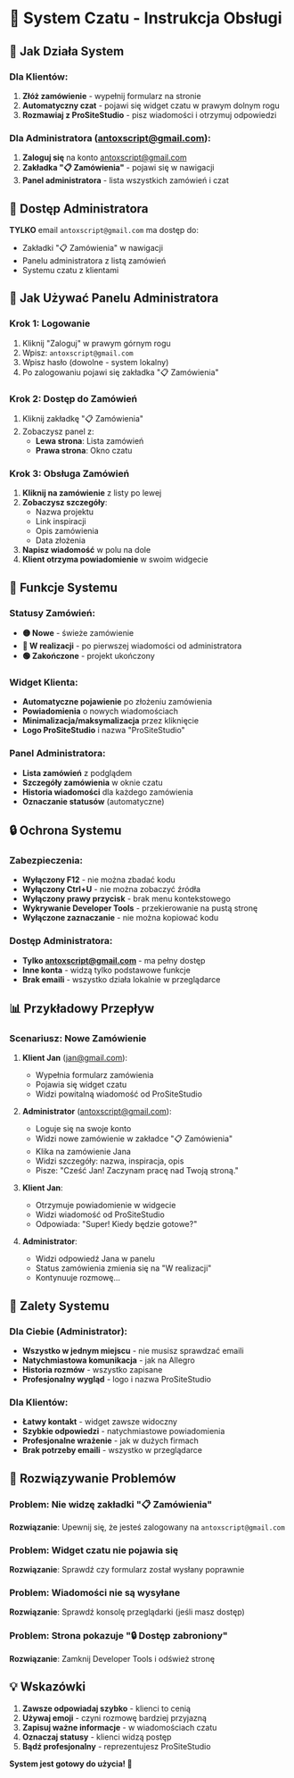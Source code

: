 # 💬 System Czatu - Instrukcja Obsługi

## 🎯 Jak Działa System

### Dla Klientów:
1. **Złóż zamówienie** - wypełnij formularz na stronie
2. **Automatyczny czat** - pojawi się widget czatu w prawym dolnym rogu
3. **Rozmawiaj z ProSiteStudio** - pisz wiadomości i otrzymuj odpowiedzi

### Dla Administratora (antoxscript@gmail.com):
1. **Zaloguj się** na konto antoxscript@gmail.com
2. **Zakładka "📋 Zamówienia"** - pojawi się w nawigacji
3. **Panel administratora** - lista wszystkich zamówień i czat

## 🔐 Dostęp Administratora

**TYLKO** email `antoxscript@gmail.com` ma dostęp do:
- Zakładki "📋 Zamówienia" w nawigacji
- Panelu administratora z listą zamówień
- Systemu czatu z klientami

## 📱 Jak Używać Panelu Administratora

### Krok 1: Logowanie
1. Kliknij "Zaloguj" w prawym górnym rogu
2. Wpisz: `antoxscript@gmail.com`
3. Wpisz hasło (dowolne - system lokalny)
4. Po zalogowaniu pojawi się zakładka "📋 Zamówienia"

### Krok 2: Dostęp do Zamówień
1. Kliknij zakładkę "📋 Zamówienia"
2. Zobaczysz panel z:
   - **Lewa strona**: Lista zamówień
   - **Prawa strona**: Okno czatu

### Krok 3: Obsługa Zamówień
1. **Kliknij na zamówienie** z listy po lewej
2. **Zobaczysz szczegóły**:
   - Nazwa projektu
   - Link inspiracji
   - Opis zamówienia
   - Data złożenia
3. **Napisz wiadomość** w polu na dole
4. **Klient otrzyma powiadomienie** w swoim widgecie

## 🎨 Funkcje Systemu

### Statusy Zamówień:
- **🟡 Nowe** - świeże zamówienie
- **🔵 W realizacji** - po pierwszej wiadomości od administratora
- **🟢 Zakończone** - projekt ukończony

### Widget Klienta:
- **Automatyczne pojawienie** po złożeniu zamówienia
- **Powiadomienia** o nowych wiadomościach
- **Minimalizacja/maksymalizacja** przez kliknięcie
- **Logo ProSiteStudio** i nazwa "ProSiteStudio"

### Panel Administratora:
- **Lista zamówień** z podglądem
- **Szczegóły zamówienia** w oknie czatu
- **Historia wiadomości** dla każdego zamówienia
- **Oznaczanie statusów** (automatyczne)

## 🔒 Ochrona Systemu

### Zabezpieczenia:
- **Wyłączony F12** - nie można zbadać kodu
- **Wyłączony Ctrl+U** - nie można zobaczyć źródła
- **Wyłączony prawy przycisk** - brak menu kontekstowego
- **Wykrywanie Developer Tools** - przekierowanie na pustą stronę
- **Wyłączone zaznaczanie** - nie można kopiować kodu

### Dostęp Administratora:
- **Tylko antoxscript@gmail.com** - ma pełny dostęp
- **Inne konta** - widzą tylko podstawowe funkcje
- **Brak emaili** - wszystko działa lokalnie w przeglądarce

## 📊 Przykładowy Przepływ

### Scenariusz: Nowe Zamówienie

1. **Klient Jan** (jan@gmail.com):
   - Wypełnia formularz zamówienia
   - Pojawia się widget czatu
   - Widzi powitalną wiadomość od ProSiteStudio

2. **Administrator** (antoxscript@gmail.com):
   - Loguje się na swoje konto
   - Widzi nowe zamówienie w zakładce "📋 Zamówienia"
   - Klika na zamówienie Jana
   - Widzi szczegóły: nazwa, inspiracja, opis
   - Pisze: "Cześć Jan! Zaczynam pracę nad Twoją stroną."

3. **Klient Jan**:
   - Otrzymuje powiadomienie w widgecie
   - Widzi wiadomość od ProSiteStudio
   - Odpowiada: "Super! Kiedy będzie gotowe?"

4. **Administrator**:
   - Widzi odpowiedź Jana w panelu
   - Status zamówienia zmienia się na "W realizacji"
   - Kontynuuje rozmowę...

## 🚀 Zalety Systemu

### Dla Ciebie (Administrator):
- **Wszystko w jednym miejscu** - nie musisz sprawdzać emaili
- **Natychmiastowa komunikacja** - jak na Allegro
- **Historia rozmów** - wszystko zapisane
- **Profesjonalny wygląd** - logo i nazwa ProSiteStudio

### Dla Klientów:
- **Łatwy kontakt** - widget zawsze widoczny
- **Szybkie odpowiedzi** - natychmiastowe powiadomienia
- **Profesjonalne wrażenie** - jak w dużych firmach
- **Brak potrzeby emaili** - wszystko w przeglądarce

## 🔧 Rozwiązywanie Problemów

### Problem: Nie widzę zakładki "📋 Zamówienia"
**Rozwiązanie**: Upewnij się, że jesteś zalogowany na `antoxscript@gmail.com`

### Problem: Widget czatu nie pojawia się
**Rozwiązanie**: Sprawdź czy formularz został wysłany poprawnie

### Problem: Wiadomości nie są wysyłane
**Rozwiązanie**: Sprawdź konsolę przeglądarki (jeśli masz dostęp)

### Problem: Strona pokazuje "🔒 Dostęp zabroniony"
**Rozwiązanie**: Zamknij Developer Tools i odśwież stronę

## 💡 Wskazówki

1. **Zawsze odpowiadaj szybko** - klienci to cenią
2. **Używaj emoji** - czyni rozmowę bardziej przyjazną
3. **Zapisuj ważne informacje** - w wiadomościach czatu
4. **Oznaczaj statusy** - klienci widzą postęp
5. **Bądź profesjonalny** - reprezentujesz ProSiteStudio

**System jest gotowy do użycia! 🎉**